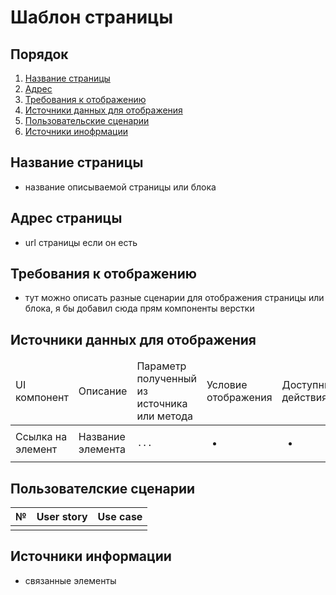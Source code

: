 # Шаблон страницы

## Порядок
1. [Название страницы](#название-страницы)
2. [Адрес](#адрес)
3. [Требования к отображению](#требования-к-отображению)
4. [Источники данных для отображения](#источники-данных-для-отображения)
5. [Пользовательские сценарии](#пользовательские-сценарии)
6. [Источники инофрмации](#источники-информации)

## Название страницы
- название описываемой страницы или блока

## Адрес страницы
- url страницы если он есть

## Требования к отображению
- тут можно описать разные сценарии для отображения страницы или блока, я бы добавил сюда прям компоненты верстки

## Источники данных для отображения
<table>
  <thead>
    <tr>
      <td>UI компонент</td>
      <td>Описание</td>
      <td>Параметр полученный из источника или метода</td>
      <td>Условие отображения</td>
      <td>Доступные действия</td>
    </tr>
  </thead>
  <tbody>
    <tr>
<!-- ссылка на компонент -->
      <td>Ссылка на элемент</td>
<!-- краткое описание элемента -->
      <td>Название элемента</td>
<!-- источники данных -->
      <td>
        <code>...</code></br>
      </td>
<!-- условие отображения -->
      <td>
        <ul>
          <li></li>
        </ul>
      </td>
<!-- доступные действия -->
      <td>
        <ul>
          <li></li>
        </ul>
      </td>
    </tr>
  </tbody>
</table>

## Пользователские сценарии
<table>
  <thead>
    <tr>
      <th>№</th>
      <th>User story</th>
      <th>Use case</th>
    </tr>
  </thead>
  <tbody>
    <tr>
<!-- порядковый номер истории -->
      <td></td>
<!-- я как пользователь, хочу... -->
      <td></td>
<!-- ссылка на описание сценария -->
      <td></td>
    </tr>
  </tbody>
</table>

## Источники информации
- связанные элементы